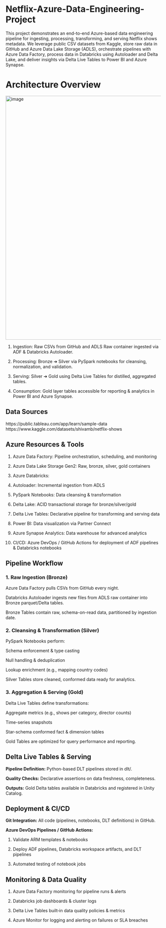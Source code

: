 # Netflix-Azure-Data-Engineering-Project
This project demonstrates an end-to-end Azure-based data engineering pipeline for ingesting, processing, transforming, and serving Netflix shows metadata. We leverage public CSV datasets from Kaggle, store raw data in GitHub and Azure Data Lake Storage (ADLS), orchestrate pipelines with Azure Data Factory, process data in Databricks using Autoloader and Delta Lake, and deliver insights via Delta Live Tables to Power BI and Azure Synapse.

# Architecture Overview
<img width="790" alt="image" src="https://github.com/user-attachments/assets/ba391cb2-4aa4-4fec-a8ea-d8a7187fc59a" />

1. Ingestion: Raw CSVs from GitHub and ADLS Raw container ingested via ADF & Databricks Autoloader.

2. Processing: Bronze ➔ Silver via PySpark notebooks for cleansing, normalization, and validation.

3. Serving: Silver ➔ Gold using Delta Live Tables for distilled, aggregated tables.

4. Consumption: Gold layer tables accessible for reporting & analytics in Power BI and Azure Synapse.

## Data Sources
<link> https://public.tableau.com/app/learn/sample-data </link>
<br>
https://www.kaggle.com/datasets/shivamb/netflix-shows

## Azure Resources & Tools

1. Azure Data Factory: Pipeline orchestration, scheduling, and monitoring

2. Azure Data Lake Storage Gen2: Raw, bronze, silver, gold containers

3. Azure Databricks:

4. Autoloader: Incremental ingestion from ADLS

5. PySpark Notebooks: Data cleansing & transformation

6. Delta Lake: ACID transactional storage for bronze/silver/gold

7. Delta Live Tables: Declarative pipeline for transforming and serving data

8. Power BI: Data visualization via Partner Connect

9. Azure Synapse Analytics: Data warehouse for advanced analytics

10. CI/CD: Azure DevOps / GitHub Actions for deployment of ADF pipelines & Databricks notebooks

## Pipeline Workflow

### 1. Raw Ingestion (Bronze)

Azure Data Factory pulls CSVs from GitHub every night.

Databricks Autoloader ingests new files from ADLS raw container into Bronze parquet/Delta tables.

Bronze Tables contain raw, schema-on-read data, partitioned by ingestion date.

### 2. Cleansing & Transformation (Silver)

PySpark Notebooks perform:

Schema enforcement & type casting

Null handling & deduplication

Lookup enrichment (e.g., mapping country codes)

Silver Tables store cleaned, conformed data ready for analytics.

### 3. Aggregation & Serving (Gold)

Delta Live Tables define transformations:

Aggregate metrics (e.g., shows per category, director counts)

Time-series snapshots

Star-schema conformed fact & dimension tables

Gold Tables are optimized for query performance and reporting.

## Delta Live Tables & Serving

**Pipeline Definition:** Python-based DLT pipelines stored in dlt/.

**Quality Checks:** Declarative assertions on data freshness, completeness.

**Outputs:** Gold Delta tables available in Databricks and registered in Unity Catalog.

## Deployment & CI/CD

**Git Integration:** All code (pipelines, notebooks, DLT definitions) in GitHub.

**Azure DevOps Pipelines / GitHub Actions:**

  1. Validate ARM templates & notebooks

  2. Deploy ADF pipelines, Databricks workspace artifacts, and DLT pipelines

  3. Automated testing of notebook jobs

## Monitoring & Data Quality

1. Azure Data Factory monitoring for pipeline runs & alerts

2. Databricks job dashboards & cluster logs

3. Delta Live Tables built‑in data quality policies & metrics

4. Azure Monitor for logging and alerting on failures or SLA breaches

















